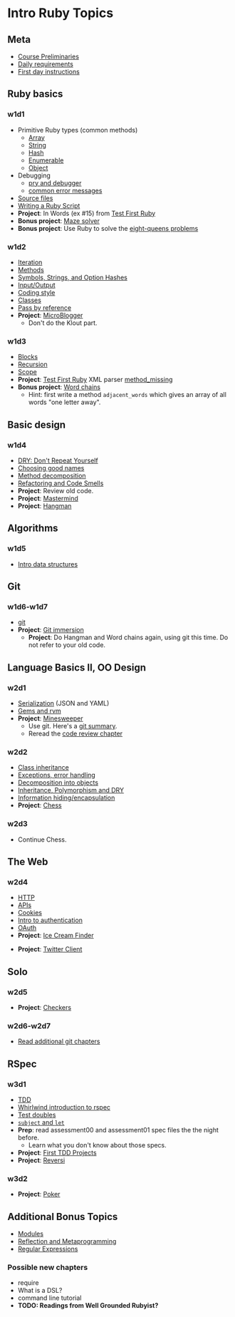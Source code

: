 # Intro Ruby Topics
## Meta

+ [Course Preliminaries][course-preliminaries]
+ [Daily requirements][daily-requiements]
+ [First day instructions][first-day-instructions]

[course-preliminaries]: https://github.com/appacademy/meta/blob/master/course-preliminaries.md
[daily-requiements]: https://github.com/appacademy/meta/blob/master/daily-requirements.md
[first-day-instructions]: https://github.com/appacademy/meta/blob/master/first-day-instructions.md

## Ruby basics
### w1d1
+ Primitive Ruby types (common methods)
  + [Array][array]
  + [String][string]
  + [Hash][hash]
  + [Enumerable][enumerable]
  + [Object][object]
+ Debugging
  + [pry and debugger][pry-and-debugger]
  + [common error messages][common-error-messages]
+ [Source files][source-files]
+ [Writing a Ruby Script][writing-a-script]
+ **Project**: In Words (ex #15) from [Test First Ruby][test-first-ruby]
+ **Bonus project**: [Maze solver][maze-project]
+ **Bonus project**: Use Ruby to solve the
  [eight-queens problems][eight-queens]

[array]: https://github.com/appacademy/ruby-curriculum/blob/master/language-basics/data-structures/array.md
[string]: https://github.com/appacademy/ruby-curriculum/blob/master/language-basics/data-structures/string.md
[hash]: https://github.com/appacademy/ruby-curriculum/blob/master/language-basics/data-structures/hash.md
[enumerable]: https://github.com/appacademy/ruby-curriculum/blob/master/language-basics/data-structures/enumerable.md
[object]: https://github.com/appacademy/ruby-curriculum/blob/master/language-basics/data-structures/object.md
[pry-and-debugger]: https://github.com/appacademy/ruby-curriculum/blob/master/debugging/debugger.md
[common-error-messages]: https://github.com/appacademy/ruby-curriculum/blob/master/debugging/common-exceptions.md
[source-files]: ./language-basics/source-files.md
[writing-a-script]: ./language-basics/writing-a-script.md

[test-first-ruby]: https://github.com/alexch/learn_ruby
[maze-project]: https://github.com/appacademy/ruby-curriculum/blob/master/projects/maze-solver.md
[eight-queens]: http://en.wikipedia.org/wiki/Eight_queens_puzzle

### w1d2
+ [Iteration][iteration]
+ [Methods][methods]
+ [Symbols, Strings, and Option Hashes][symbols-and-strings]
+ [Input/Output][input-output]
+ [Coding style][coding-style]
+ [Classes][classes]
+ [Pass by reference][pass-by-reference]
+ **Project**: [MicroBlogger][microblogger]
  * Don't do the Klout part.

[iteration]: https://github.com/appacademy/ruby-curriculum/blob/master/language-basics/iteration.md
[methods]: https://github.com/appacademy/ruby-curriculum/blob/master/language-basics/methods.md
[symbols-and-strings]: https://github.com/appacademy/ruby-curriculum/blob/master/language-basics/symbols-and-strings.md
[input-output]: https://github.com/appacademy/ruby-curriculum/blob/master/language-basics/io.md
[coding-style]: https://github.com/appacademy/ruby-curriculum/blob/master/language-basics/coding-style.md
[classes]: https://github.com/appacademy/ruby-curriculum/blob/master/language-basics/classes.md
[pass-by-reference]: https://github.com/appacademy/ruby-curriculum/blob/master/language-basics/pass-by-reference.md

[microblogger]: http://tutorials.jumpstartlab.com/projects/microblogger.html

### w1d3
+ [Blocks][blocks]
+ [Recursion][recursion]
+ [Scope][scope]
+ **Project**: [Test First Ruby][test-first-ruby] XML parser   [method_missing][method_missing]
+ **Bonus project**: [Word chains][word-chains]
  + Hint: first write a method `adjacent_words` which gives an array
    of all words "one letter away".

[blocks]: https://github.com/appacademy/ruby-curriculum/blob/master/language-basics/blocks.md
[recursion]: https://github.com/appacademy/ruby-curriculum/blob/master/language-basics/recursion.md
[scope]: https://github.com/appacademy/ruby-curriculum/blob/master/language-basics/scope.md
[word-chains]:  http://www.rubyquiz.com/quiz44.html

[test-first-ruby]: https://github.com/alexch/learn_ruby
[method_missing]: https://github.com/appacademy/ruby-curriculum/blob/master/language-intermediate/reflection.md#method_missing

## Basic design
### w1d4
+ [DRY: Don't Repeat Yourself][dry]
+ [Choosing good names][naming]
+ [Method decomposition][method-decomposition]
+ [Refactoring and Code Smells][code-smells]
+ **Project**: Review old code.
+ **Project**: [Mastermind][mastermind]
+ **Project**: [Hangman][hangman]

[dry]: https://github.com/appacademy/ruby-curriculum/blob/master/basic-design/dry.md
[naming]: https://github.com/appacademy/ruby-curriculum/blob/master/basic-design/naming.md
[method-decomposition]: https://github.com/appacademy/ruby-curriculum/blob/master/basic-design/method-decomposition.md
[code-smells]: https://github.com/appacademy/ruby-curriculum/blob/master/basic-design/refactoring.md

[mastermind]: https://github.com/appacademy/ruby-curriculum/blob/master/projects/mastermind.md
[hangman]: https://github.com/appacademy/ruby-curriculum/blob/master/projects/hangman.md

## Algorithms
### w1d5
+ [Intro data structures][intro-data-structures]

[intro-data-structures]: https://github.com/appacademy/ruby-curriculum/blob/master/intro-algorithms.md

## Git
### w1d6-w1d7
+ [git](https://github.com/appacademy/ruby-curriculum/blob/master/git.md)
+ **Project**: [Git immersion](http://gitimmersion.com/)
  + **Project**: Do Hangman and Word chains again, using git this
  time. Do not refer to your old code.

## Language Basics II, OO Design
### w2d1
+ [Serialization](https://github.com/appacademy/ruby-curriculum/blob/master/language-basics/serialization.md) (JSON and YAML)
+ [Gems and rvm](https://github.com/appacademy/ruby-curriculum/blob/master/language-intermediate/gems-and-rvm.md)
+ **Project**: [Minesweeper][minesweeper]
    * Use git. Here's a [git summary][git-summary].
    * Reread the [code review chapter][code-review]

[git-summary]: ./git-summary.md
[minesweeper]: https://github.com/appacademy/ruby-curriculum/blob/master/projects/minesweeper.md
[code-review]: https://github.com/appacademy/meta/blob/master/code-reviews.md
[code-review-nyc]: https://github.com/appacademy/meta/blob/master/code-reviews-nyc.md

### w2d2
+ [Class inheritance](https://github.com/appacademy/ruby-curriculum/blob/master/language-basics/inheritance.md)
+ [Exceptions, error handling](https://github.com/appacademy/ruby-curriculum/blob/master/language-basics/exceptions.md)
+ [Decomposition into objects](https://github.com/appacademy/ruby-curriculum/blob/master/oo-design/decomposition.md)
+ [Inheritance, Polymorphism and DRY](https://github.com/appacademy/ruby-curriculum/blob/master/oo-design/inheritance.md)
+ [Information hiding/encapsulation](https://github.com/appacademy/ruby-curriculum/blob/master/oo-design/hiding.md)
+ **Project**: [Chess](https://github.com/appacademy/ruby-curriculum/blob/master/projects/chess.md)

### w2d3
* Continue Chess.

## The Web
### w2d4
+ [HTTP](https://github.com/appacademy/ruby-curriculum/blob/master/the-web/http.md)
+ [APIs](https://github.com/appacademy/ruby-curriculum/blob/master/the-web/apis.md)
+ [Cookies](https://github.com/appacademy/ruby-curriculum/blob/master/the-web/cookies.md)
+ [Intro to authentication](https://github.com/appacademy/ruby-curriculum/blob/master/the-web/intro-auth.md)
+ [OAuth](https://github.com/appacademy/ruby-curriculum/blob/master/the-web/oauth.md)
+ **Project**: [Ice Cream Finder][ice-cream-finder]
* **Project**: [Twitter Client][twitter-client]

[ice-cream-finder]: https://github.com/appacademy/ruby-curriculum/blob/master/projects/ice-cream-finder.md
[twitter-client]: https://github.com/appacademy/ruby-curriculum/blob/master/projects/twitter-client.md

## Solo
### w2d5
* **Project**: [Checkers][checkers-project]

[checkers-project]: https://github.com/appacademy/ruby-curriculum/blob/master/projects/checkers.md

### w2d6-w2d7
+ [Read additional git chapters](https://github.com/appacademy/ruby-curriculum/blob/master/git.md)

## RSpec
### w3d1
+ [TDD](https://github.com/appacademy/ruby-curriculum/blob/master/rspec/intro-tdd.md)
+ [Whirlwind introduction to rspec](https://github.com/appacademy/ruby-curriculum/blob/master/rspec/intro-rspec.md)
+ [Test doubles](https://github.com/appacademy/ruby-curriculum/blob/master/rspec/test-doubles.md)
+ [`subject` and `let`][subject-and-let]
+ **Prep**: read assessment00 and assessment01 spec files the the
  night before.
    * Learn what you don't know about those specs.
+ **Project**: [First TDD Projects][first-tdd-projects]
+ **Project**: [Reversi][reversi-project]

[subject-and-let]: https://github.com/appacademy/ruby-curriculum/blob/master/rspec/subject-and-let.md
[first-tdd-projects]: https://github.com/appacademy/ruby-curriculum/blob/master/projects/first-tdd-projects.md
[reversi-project]:https://github.com/appacademy/ruby-curriculum/blob/master/projects/reversi.md

### w3d2
+ **Project**: [Poker][poker-project]

[poker-project]: https://github.com/appacademy/ruby-curriculum/blob/master/projects/poker.md

## Additional Bonus Topics
+ [Modules](https://github.com/appacademy/ruby-curriculum/blob/master/language-intermediate/modules.md)
+ [Reflection and Metaprogramming](https://github.com/appacademy/ruby-curriculum/blob/master/language-intermediate/reflection.md)
+ [Regular Expressions](https://github.com/appacademy/ruby-curriculum/blob/master/regex.md)

### Possible new chapters
* require
* What is a DSL?
* command line tutorial
* **TODO: Readings from Well Grounded Rubyist?**
